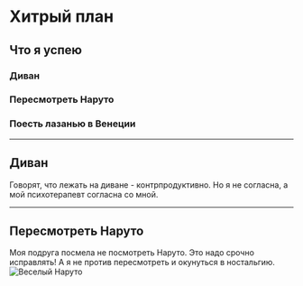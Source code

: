 # Хитрый план
## Что я успею
### Диван
### Пересмотреть Наруто
### Поесть лазанью в Венеции
---
## Диван
Говорят, что лежать на диване - контрпродуктивно. Но я не согласна, а мой психотерапевт согласна со мной.

---
## Пересмотреть Наруто
Моя подруга посмела не посмотреть Наруто. Это надо срочно исправлять! А я не против пересмотреть и окунуться в ностальгию.
![Веселый Наруто](Naruto.jpg)
